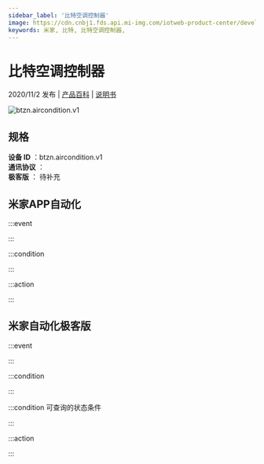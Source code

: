 ```yaml
---
sidebar_label: '比特空调控制器'
image: https://cdn.cnbj1.fds.api.mi-img.com/iotweb-product-center/developer_16031620398932I3FSAe5.png?GalaxyAccessKeyId=AKVGLQWBOVIRQ3XLEW&Expires=9223372036854775807&Signature=uKRaEfqnF1ml4my8nZQ/ZafYJrg=
keywords: 米家, 比特, 比特空调控制器, 
---
```

# 比特空调控制器

2020/11/2 发布 | [产品百科](https://home.mi.com/webapp/content/baike/product/index.html?model=btzn.aircondition.v1/) | [说明书](https://home.mi.com/views/introduction.html?model=btzn.aircondition.v1&region=cn)

![btzn.aircondition.v1](https://cdn.cnbj1.fds.api.mi-img.com/iotweb-product-center/developer_16031620398932I3FSAe5.png?GalaxyAccessKeyId=AKVGLQWBOVIRQ3XLEW&Expires=9223372036854775807&Signature=uKRaEfqnF1ml4my8nZQ/ZafYJrg=)

## 规格  
> 
**设备 ID** ：btzn.aircondition.v1  
**通讯协议** ：  
**极客版**  ： 待补充 


## 米家APP自动化  

:::event  

:::

:::condition  

:::

:::action   

:::

## 米家自动化极客版  

:::event  

:::

:::condition  

:::

:::condition 可查询的状态条件  

:::

:::action  

:::

        
